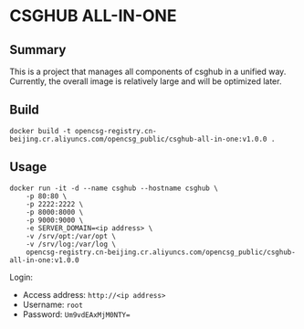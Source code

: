 # CSGHUB ALL-IN-ONE

## Summary

This is a project that manages all components of csghub in a unified way. Currently, the overall image is relatively large and will be optimized later.

## Build

```shell
docker build -t opencsg-registry.cn-beijing.cr.aliyuncs.com/opencsg_public/csghub-all-in-one:v1.0.0 .
```

## Usage

```shell
docker run -it -d --name csghub --hostname csghub \
    -p 80:80 \
    -p 2222:2222 \
    -p 8000:8000 \
    -p 9000:9000 \
    -e SERVER_DOMAIN=<ip address> \
    -v /srv/opt:/var/opt \
    -v /srv/log:/var/log \
    opencsg-registry.cn-beijing.cr.aliyuncs.com/opencsg_public/csghub-all-in-one:v1.0.0
```

Login:

- Access address: `http://<ip address>`
- Username: `root`
- Password: `Um9vdEAxMjM0NTY=`